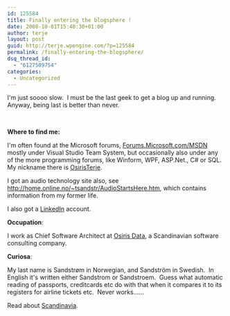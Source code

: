 ```yaml
---
id: 125584
title: Finally entering the blogsphere !
date: 2008-10-01T15:40:30+01:00
author: terje
layout: post
guid: http://terje.wpengine.com/?p=125584
permalink: /finally-entering-the-blogsphere/
dsq_thread_id:
  - "6127509754"
categories:
  - Uncategorized
---
```

<p>I'm just soooo slow.  I must be the last geek to get a blog up and running. Anyway, being last is better than never.</p>
<p> </p>
<p><strong>Where to find me:</strong></p>
<p>I'm often found at the Microsoft forums, <a target="_blank" href="http://forums.microsoft.com/MSDN/default.aspx?siteid=1">Forums.Microsoft.com/MSDN</a> mostly under Visual Studio Team System, but occasionally also under any of the more programming forums, like Winform, WPF, ASP.Net., C# or SQL.  My nickname there is <a target="_blank" href="http://social.msdn.microsoft.com/en-US/Profile/?user=OsirisTerje">OsirisTerje</a>. </p>
<p>I got an audio technology site also, see <a title="http://home.online.no/~tsandstr/AudioStartsHere.htm" href="http://home.online.no/~tsandstr/AudioStartsHere.htm">http://home.online.no/~tsandstr/AudioStartsHere.htm</a>, which contains information from my former life. </p>
<p>I also got a <a target="_blank" href="http://www.linkedin.com/pub/1/389/83a">LinkedIn</a> account.</p>
<p><strong>Occupation</strong>:</p>
<p>I work as Chief Software Architect at <a target="_blank" href="http://www.osiris.no">Osiris Data</a>, a Scandinavian software consulting company.</p>
<p><strong>Curiosa</strong>: </p>
<p>My last name is Sandstrøm in Norwegian, and Sandström in Swedish.  In English it's written either Sandstrom or Sandstroem.  Guess what automatic reading of passports, creditcards etc do with that when it compares it to its registers for airline tickets etc.  Never works......</p>
<p>Read about <a target="_blank" href="http://en.wikipedia.org/wiki/Scandinavia">Scandinavia</a>. </p>
